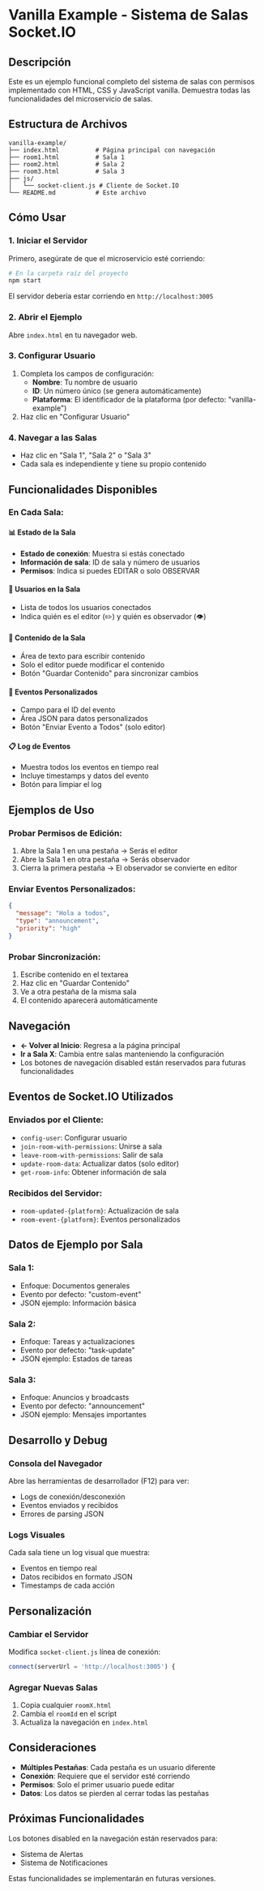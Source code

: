 # Vanilla Example - Sistema de Salas Socket.IO

## Descripción

Este es un ejemplo funcional completo del sistema de salas con permisos implementado con HTML, CSS y JavaScript vanilla. Demuestra todas las funcionalidades del microservicio de salas.

## Estructura de Archivos

```
vanilla-example/
├── index.html          # Página principal con navegación
├── room1.html          # Sala 1
├── room2.html          # Sala 2
├── room3.html          # Sala 3
├── js/
│   └── socket-client.js # Cliente de Socket.IO
└── README.md           # Este archivo
```

## Cómo Usar

### 1. Iniciar el Servidor

Primero, asegúrate de que el microservicio esté corriendo:

```bash
# En la carpeta raíz del proyecto
npm start
```

El servidor debería estar corriendo en `http://localhost:3005`

### 2. Abrir el Ejemplo

Abre `index.html` en tu navegador web.

### 3. Configurar Usuario

1. Completa los campos de configuración:
   - **Nombre**: Tu nombre de usuario
   - **ID**: Un número único (se genera automáticamente)
   - **Plataforma**: El identificador de la plataforma (por defecto: "vanilla-example")
2. Haz clic en "Configurar Usuario"

### 4. Navegar a las Salas

- Haz clic en "Sala 1", "Sala 2" o "Sala 3"
- Cada sala es independiente y tiene su propio contenido

## Funcionalidades Disponibles

### En Cada Sala:

#### 📊 **Estado de la Sala**

- **Estado de conexión**: Muestra si estás conectado
- **Información de sala**: ID de sala y número de usuarios
- **Permisos**: Indica si puedes EDITAR o solo OBSERVAR

#### 👥 **Usuarios en la Sala**

- Lista de todos los usuarios conectados
- Indica quién es el editor (✏️) y quién es observador (👁️)

#### 📝 **Contenido de la Sala**

- Área de texto para escribir contenido
- Solo el editor puede modificar el contenido
- Botón "Guardar Contenido" para sincronizar cambios

#### 📡 **Eventos Personalizados**

- Campo para el ID del evento
- Área JSON para datos personalizados
- Botón "Enviar Evento a Todos" (solo editor)

#### 📋 **Log de Eventos**

- Muestra todos los eventos en tiempo real
- Incluye timestamps y datos del evento
- Botón para limpiar el log

## Ejemplos de Uso

### Probar Permisos de Edición:

1. Abre la Sala 1 en una pestaña → Serás el editor
2. Abre la Sala 1 en otra pestaña → Serás observador
3. Cierra la primera pestaña → El observador se convierte en editor

### Enviar Eventos Personalizados:

```json
{
  "message": "Hola a todos",
  "type": "announcement",
  "priority": "high"
}
```

### Probar Sincronización:

1. Escribe contenido en el textarea
2. Haz clic en "Guardar Contenido"
3. Ve a otra pestaña de la misma sala
4. El contenido aparecerá automáticamente

## Navegación

- **← Volver al Inicio**: Regresa a la página principal
- **Ir a Sala X**: Cambia entre salas manteniendo la configuración
- Los botones de navegación disabled están reservados para futuras funcionalidades

## Eventos de Socket.IO Utilizados

### Enviados por el Cliente:

- `config-user`: Configurar usuario
- `join-room-with-permissions`: Unirse a sala
- `leave-room-with-permissions`: Salir de sala
- `update-room-data`: Actualizar datos (solo editor)
- `get-room-info`: Obtener información de sala

### Recibidos del Servidor:

- `room-updated-{platform}`: Actualización de sala
- `room-event-{platform}`: Eventos personalizados

## Datos de Ejemplo por Sala

### Sala 1:

- Enfoque: Documentos generales
- Evento por defecto: "custom-event"
- JSON ejemplo: Información básica

### Sala 2:

- Enfoque: Tareas y actualizaciones
- Evento por defecto: "task-update"
- JSON ejemplo: Estados de tareas

### Sala 3:

- Enfoque: Anuncios y broadcasts
- Evento por defecto: "announcement"
- JSON ejemplo: Mensajes importantes

## Desarrollo y Debug

### Consola del Navegador

Abre las herramientas de desarrollador (F12) para ver:

- Logs de conexión/desconexión
- Eventos enviados y recibidos
- Errores de parsing JSON

### Logs Visuales

Cada sala tiene un log visual que muestra:

- Eventos en tiempo real
- Datos recibidos en formato JSON
- Timestamps de cada acción

## Personalización

### Cambiar el Servidor

Modifica `socket-client.js` línea de conexión:

```javascript
connect(serverUrl = 'http://localhost:3005') {
```

### Agregar Nuevas Salas

1. Copia cualquier `roomX.html`
2. Cambia el `roomId` en el script
3. Actualiza la navegación en `index.html`

## Consideraciones

- **Múltiples Pestañas**: Cada pestaña es un usuario diferente
- **Conexión**: Requiere que el servidor esté corriendo
- **Permisos**: Solo el primer usuario puede editar
- **Datos**: Los datos se pierden al cerrar todas las pestañas

## Próximas Funcionalidades

Los botones disabled en la navegación están reservados para:

- Sistema de Alertas
- Sistema de Notificaciones

Estas funcionalidades se implementarán en futuras versiones.
